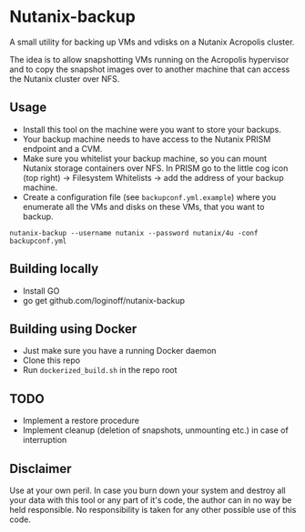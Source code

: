 # Nutanix-backup

A small utility for backing up VMs and vdisks on a Nutanix Acropolis cluster.

The idea is to allow snapshotting VMs running on the Acropolis hypervisor and to copy the snapshot images over to another machine that can access the Nutanix cluster over NFS.

## Usage

* Install this tool on the machine were you want to store your backups.
* Your backup machine needs to have access to the Nutanix PRISM endpoint and a CVM.
* Make sure you whitelist your backup machine, so you can mount Nutanix storage containers over NFS. In PRISM go to the little cog icon (top right) -> Filesystem Whitelists -> add the address of your backup machine.
* Create a configuration file (see `backupconf.yml.example`) where you enumerate all the VMs and disks on these VMs, that you want to backup.

```nutanix-backup --username nutanix --password nutanix/4u -conf backupconf.yml```

## Building locally
* Install GO
* go get github.com/loginoff/nutanix-backup

## Building using Docker
* Just make sure you have a running Docker daemon
* Clone this repo
* Run `dockerized_build.sh` in the repo root

## TODO

* Implement a restore procedure
* Implement cleanup (deletion of snapshots, unmounting etc.) in case of interruption

## Disclaimer
Use at your own peril. In case you burn down your system and destroy all your data with this tool or any part of it's code, the author can in no way be held responsible.
No responsibility is taken for any other possible use of this code.
